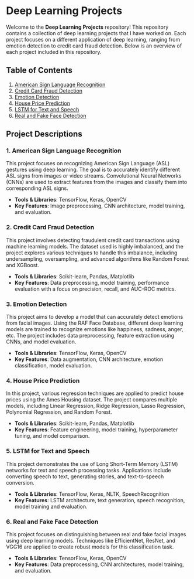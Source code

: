 # Deep Learning Projects

Welcome to the **Deep Learning Projects** repository! This repository contains a collection of deep learning projects that I have worked on. Each project focuses on a different application of deep learning, ranging from emotion detection to credit card fraud detection. Below is an overview of each project included in this repository.

## Table of Contents

1. [American Sign Language Recognition](https://github.com/Manasa-1229/Deep-Learning-Projects/tree/main/American_Sign_Language)
2. [Credit Card Fraud Detection](https://github.com/Manasa-1229/Deep-Learning-Projects/tree/main/Credit_card_Fraud)
3. [Emotion Detection](#emotion-detection)
4. [House Price Prediction](#house-price-prediction)
5. [LSTM for Text and Speech](#lstm-for-text-and-speech)
6. [Real and Fake Face Detection](#real-and-fake-face-detection)

## Project Descriptions

### 1. American Sign Language Recognition

This project focuses on recognizing American Sign Language (ASL) gestures using deep learning. The goal is to accurately identify different ASL signs from images or video streams. Convolutional Neural Networks (CNNs) are used to extract features from the images and classify them into corresponding ASL signs.

- **Tools & Libraries**: TensorFlow, Keras, OpenCV
- **Key Features**: Image preprocessing, CNN architecture, model training, and evaluation.

### 2. Credit Card Fraud Detection

This project involves detecting fraudulent credit card transactions using machine learning models. The dataset used is highly imbalanced, and the project explores various techniques to handle this imbalance, including undersampling, oversampling, and advanced algorithms like Random Forest and XGBoost.

- **Tools & Libraries**: Scikit-learn, Pandas, Matplotlib
- **Key Features**: Data preprocessing, model training, performance evaluation with a focus on precision, recall, and AUC-ROC metrics.

### 3. Emotion Detection

This project aims to develop a model that can accurately detect emotions from facial images. Using the RAF Face Database, different deep learning models are trained to recognize emotions like happiness, sadness, anger, etc. The project includes data preprocessing, feature extraction using CNNs, and model evaluation.

- **Tools & Libraries**: TensorFlow, Keras, OpenCV
- **Key Features**: Data augmentation, CNN architecture, emotion classification, model evaluation.

### 4. House Price Prediction

In this project, various regression techniques are applied to predict house prices using the Ames Housing dataset. The project compares multiple models, including Linear Regression, Ridge Regression, Lasso Regression, Polynomial Regression, and Random Forest.

- **Tools & Libraries**: Scikit-learn, Pandas, Matplotlib
- **Key Features**: Feature engineering, model training, hyperparameter tuning, and model comparison.

### 5. LSTM for Text and Speech

This project demonstrates the use of Long Short-Term Memory (LSTM) networks for text and speech processing tasks. Applications include converting speech to text, generating stories, and text-to-speech conversion.

- **Tools & Libraries**: TensorFlow, Keras, NLTK, SpeechRecognition
- **Key Features**: LSTM architecture, text generation, speech recognition, model training and evaluation.

### 6. Real and Fake Face Detection

This project focuses on distinguishing between real and fake facial images using deep learning models. Techniques like EfficientNet, ResNet, and VGG16 are applied to create robust models for this classification task.

- **Tools & Libraries**: TensorFlow, Keras, OpenCV
- **Key Features**: Data preprocessing, CNN architectures, model training, and evaluation.


